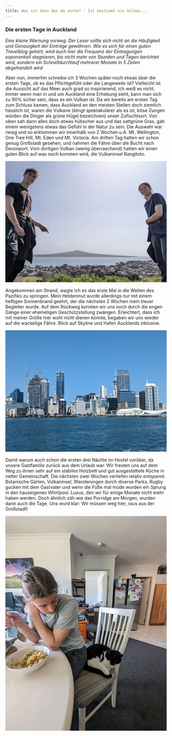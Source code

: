 ```yaml
---
title: Was ist denn das da vorne? - Ist bestimmt ein Vulkan...
---
```


### Die ersten Tage in Auckland

_Eine kleine Warnung vorweg: Der Leser sollte sich nicht an die Häufigkeit und Genauigkeit der Einträge gewöhnen. Wie es sich für einen guten Travelblog gehört, wird auch hier die Frequenz der Eintragungen exponentiell stagnieren, bis nicht mehr von Stunden und Tagen berichtet wird, sondern ein Schnelldurchlauf mehrerer Monate in 5 Zeilen abgehandelt wird_


Aber nun, immerhin schreibe ich 3 Wochen später noch etwas über die ersten Tage, ob es das Pflichtgefühl oder die Langeweile ist? Vielleicht ist die Aussicht auf das Meer auch grad so inspirierend, ich weiß es nicht.
Immer wenn man in und um Auckland eine Erhebung sieht, kann man sich zu 90% sicher sein, dass es ein Vulkan ist. Da wir bereits am ersten Tag zum Schluss kamen, dass Auckland an den meisten Stellen doch ziemlich hässlich ist, waren die Vulkane (klingt spektakulärer als es ist, böse Zungen würden die Dinger als grüne Hügel bezeichnen) unser Zufluchtsort. Von oben sah dann alles doch etwas hübscher aus und das sattgrüne Gras, gab einem wenigstens etwas das Gefühl in der Natur zu sein. Die Auswahl war riesig und so erklommen wir innerhalb von 2 Wochen u.A. Mt. Wellington, One Tree Hill, Mt. Eden und Mt. Victoria. 
Am dritten Tag hatten wir schon genug Großstadt gesehen, und nahmen die Fähre über die Bucht nach Devonport. Vom dortigen Vulkan (wenig überraschend) hatten wir einen guten Blick auf was noch kommen wird, die Vulkaninsel Rangitoto.

![Blick auf Rangitoto](/assets/PXL_20230918_230054119.jpg)

Angekommen am Strand, wagte ich es das erste Mal in die Weiten des Pazifiks zu springen. Mein Heldenmut wurde allerdings nur mit einem heftigen Sonnenbrand geehrt, der die nächsten 2 Wochen mein treuer Begleiter wurde. Auf dem Rückweg konnten wir uns noch durch die engen Gänge einer ehemeligen Geschützstellung zwängen. Erleichtert, dass ich mit meiner Größe hier wohl nicht dienen könnte, begaben wir uns wieder auf die wackelige Fähre. Blick auf Skyline und Hafen Aucklands inklusive.

![Skyline und Hafen von Auckland](/assets/PXL_20230918_220406059.jpg)

Damit warum auch schon die ersten drei Nächte im Hostel vorüber, da unsere Gastfamilie zurück aus dem Urlaub war. Wir freuten uns auf dem Weg zu ihnen sehr auf ein stabiles Holzbett und gut ausgestattete Küche in netter Gemeinschaft.
Die nächsten zwei Wochen verliefen relativ entspannt. Botanische Gärten, Vulkaninsel, Wanderungen durch diverse Parks, Rugby gucken mit dem Gastvater und wenn die Füße mal müde wurden ein Sprung in den hauseigenen Whirlpool. Luxus, den wir für einige Monate nicht mehr haben werden. Doch ähnlich zäh wie das Porridge am Morgen, wurden dann auch die Tage. Uns wurd klar: Wir müssen weg hier, raus aus der Großstadt!

![Katzen](/assets/PXL_20230921_020705318.jpg)






